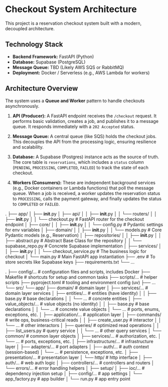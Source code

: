 # Checkout System Architecture

This project is a reservation checkout system built with a modern, decoupled architecture.

## Technology Stack

*   **Backend Framework:** FastAPI (Python)
*   **Database:** Supabase (PostgreSQL)
*   **Message Queue:** TBD (Likely AWS SQS or RabbitMQ)
*   **Deployment:** Docker / Serverless (e.g., AWS Lambda for workers)

## Architecture Overview

The system uses a **Queue and Worker** pattern to handle checkouts asynchronously.

1.  **API (Producer):** A FastAPI endpoint receives the `/checkout` request. It performs basic validation, creates a job, and publishes it to a message queue. It responds immediately with a `202 Accepted` status.

2.  **Message Queue:** A central queue (like SQS) holds the checkout jobs. This decouples the API from the processing logic, ensuring resilience and scalability.

3.  **Database:** A Supabase (Postgres) instance acts as the source of truth. The core table is `reservations`, which includes a `status` column (`PENDING`, `PROCESSING`, `COMPLETED`, `FAILED`) to track the state of each checkout.

4.  **Workers (Consumers):** These are independent background services (e.g., Docker containers or Lambda functions) that poll the message queue. When a job is received, a worker updates the reservation status to `PROCESSING`, calls the payment gateway, and finally updates the status to `COMPLETED` or `FAILED`.


.
├── app/
│   ├── __init__.py
│   ├── api/
│   │   ├── __init__.py
│   │   └── routers/
│   │       ├── __init__.py
│   │       └── checkout.py       # FastAPI router for the checkout endpoint
│   ├── core/
│   │   ├── __init__.py
│   │   └── config.py         # Pydantic settings for env variables
│   ├── domain/
│   │   ├── __init__.py
│   │   └── models.py         # Core Pydantic models (e.g., Reservation)
│   ├── repositories/
│   │   ├── __init__.py
│   │   ├── abstract.py       # Abstract Base Class for the repository
│   │   └── supabase_repo.py  # Concrete Supabase implementation
│   ├── services/
│   │   ├── __init__.py
│   │   └── checkout_service.py # The business logic for checkout
│   └── main.py                 # Main FastAPI app instantiation
├── .env                      # To store secrets like Supabase keys
├── requirements.txt
└── ...


.
├── config/...                                   # configuration files and scripts, includes Docker
├── Makefile                                     # shortcuts for setup and common tasks
├── scripts/...                                  # helper scripts
├── pyproject.toml                               # tooling and environment config (uv)
├── ...
└── src/
    └── app/
        ├── domain/                              # domain layer
        │   ├── services/...                     # domain layer services
        │   ├── entities/...                     # entities (have identity)
        │   │   ├── base.py                      # base declarations
        │   │   └── ...                          # concrete entities
        │   ├── value_objects/...                # value objects (no identity)
        │   │   ├── base.py                      # base declarations
        │   │   └── ...                          # concrete value objects
        │   └── ...                              # ports, enums, exceptions, etc.
        │
        ├── application/...                      # application layer
        │   ├── commands/                        # write ops, business-critical reads
        │   │   ├── create_user.py               # interactor
        │   │   └── ...                          # other interactors
        │   ├── queries/                         # optimized read operations
        │   │   ├── list_users.py                # query service
        │   │   └── ...                          # other query services
        │   └── common/                          # common layer objects
        │       ├── services/...                 # authorization, etc.
        │       └── ...                          # ports, exceptions, etc.
        │
        ├── infrastructure/...                   # infrastructure layer
        │   ├── adapters/...                     # port adapters
        │   ├── auth/...                         # auth context (session-based)
        │   └── ...                              # persistence, exceptions, etc.
        │
        ├── presentation/...                     # presentation layer
        │   └── http/                            # http interface
        │       ├── auth/...                     # web auth logic
        │       ├── controllers/...              # controllers and routers
        │       └── errors/...                   # error handling helpers
        │
        ├── setup/
        │   ├── ioc/...                          # dependency injection setup
        │   ├── config/...                       # app settings
        │   └── app_factory.py                   # app builder
        │
        └── run.py                               # app entry point
